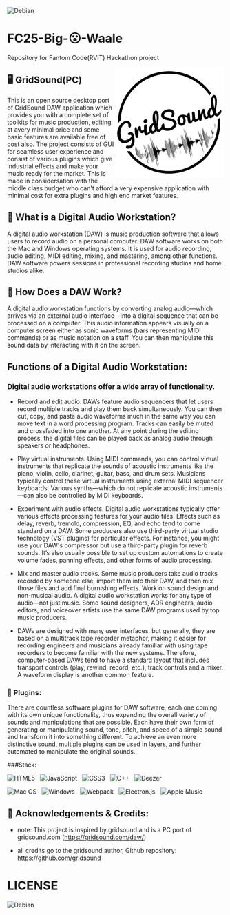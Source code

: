 ![Debian](https://img.shields.io/badge/Team-Big--O--Waale-D70A53?style=for-the-badge&logo=tensorflow&logoColor=white)
# FC25-Big-😮-Waale 

Repository for Fantom Code(RVIT) Hackathon project

<img src="./assets/icon/black/512.png" align="right"
     alt="Size Limit logo by Anton Lovchikov" width="256" height="256">

## 🖥️ GridSound(PC)

This is an open source desktop port of GridSound DAW application which provides you with a complete set of toolkits for music production, editing at avery minimal price and some basic features are available free of cost also.
The project consists of GUI for seamless user experience and consist of various plugins which give industrial effects and make your music ready for the market.
This is made in considersation with the middle class budget who can't afford a very expensive application with minimal cost for extra plugins and high end market features.

## 🤔 What is a Digital Audio Workstation?

A digital audio workstation (DAW) is music production software that allows users to record audio on a personal computer. DAW software works on both the Mac and Windows operating systems. It is used for audio recording, audio editing, MIDI editing, mixing, and mastering, among other functions. DAW software powers sessions in professional recording studios and home studios alike.

## 🤔 How Does a DAW Work?

A digital audio workstation functions by converting analog audio—which arrives via an external audio interface—into a digital sequence that can be processed on a computer. This audio information appears visually on a computer screen either as sonic waveforms (bars representing MIDI commands) or as music notation on a staff. You can then manipulate this sound data by interacting with it on the screen.

## Functions of a Digital Audio Workstation:

### Digital audio workstations offer a wide array of functionality.

- Record and edit audio. DAWs feature audio sequencers that let users record multiple tracks and play them back simultaneously. You can then cut, copy, and paste audio waveforms much in the same way you can move text in a word processing program. Tracks can easily be muted and crossfaded into one another. At any point during the editing process, the digital files can be played back as analog 
audio through speakers or headphones.

- Play virtual instruments. Using MIDI commands, you can control virtual instruments that replicate the sounds of acoustic instruments like the piano, violin, cello, clarinet, guitar, bass, and drum sets. Musicians typically control these virtual instruments using external MIDI sequencer keyboards. Various synths—which do not replicate acoustic instruments—can also be controlled by MIDI keyboards.

- Experiment with audio effects. Digital audio workstations typically offer various effects processing features for your audio files. Effects such as delay, reverb, tremolo, compression, EQ, and echo tend to come standard on a DAW. Some producers also use third-party virtual studio technology (VST plugins) for particular effects. For instance, you might use your DAW's compressor but use a third-party plugin for reverb sounds. It’s also usually possible to set up custom automations to create volume fades, panning effects, and other forms of audio processing.

- Mix and master audio tracks. Some music producers take audio tracks recorded by someone else, import them into their DAW, and then mix those files and add final burnishing effects.
Work on sound design and non-musical audio. A digital audio workstation works for any type of audio—not just music. Some sound designers, ADR engineers, audio editors, and voiceover artists use the same DAW programs used by top music producers.

- DAWs are designed with many user interfaces, but generally, they are based on a multitrack tape recorder metaphor, making it easier for recording engineers and musicians already familiar with using tape recorders to become familiar with the new systems. Therefore, computer-based DAWs tend to have a standard layout that includes transport controls (play, rewind, record, etc.), track controls and a mixer. A waveform display is another common feature.

### 🔌 Plugins:
There are countless software plugins for DAW software, each one coming with its own unique functionality, thus expanding the overall variety of sounds and manipulations that are possible. Each have their own form of generating or manipulating sound, tone, pitch, and speed of a simple sound and transform it into something different. To achieve an even more distinctive sound, multiple plugins can be used in layers, and further automated to manipulate the original sounds.

###Stack:
 
![HTML5](https://img.shields.io/badge/html5-%23E34F26.svg?style=for-the-badge&logo=html5&logoColor=white)
&nbsp;
![JavaScript](https://img.shields.io/badge/javascript-%23323330.svg?style=for-the-badge&logo=javascript&logoColor=%23F7DF1E)
&nbsp;
![CSS3](https://img.shields.io/badge/css3-%231572B6.svg?style=for-the-badge&logo=css3&logoColor=white)
&nbsp;
![C++](https://img.shields.io/badge/c++-%2300599C.svg?style=for-the-badge&logo=c%2B%2B&logoColor=white)
&nbsp;
![Deezer](https://img.shields.io/badge/JUCE-FEAA2D?style=for-the-badge&logo=JUCE&logoColor=white)

![Mac OS](https://img.shields.io/badge/mac%20os-000000?style=for-the-badge&logo=macos&logoColor=F0F0F0)
&nbsp;
![Windows](https://img.shields.io/badge/Windows-0078D6?style=for-the-badge&logo=windows&logoColor=white)
&nbsp;
![Webpack](https://img.shields.io/badge/webpack-%238DD6F9.svg?style=for-the-badge&logo=webpack&logoColor=black)
&nbsp;
![Electron.js](https://img.shields.io/badge/Electron-191970?style=for-the-badge&logo=Electron&logoColor=white)
&nbsp;
![Apple Music](https://img.shields.io/badge/Web_audio_api-9933CC?style=for-the-badge&logo=apple-music&logoColor=white)
 

## 📜 Acknowledgements & Credits:
- note: This project is inspired by gridsound and is a PC port of gridsound.com (https://gridsound.com/daw/)

- all credits go to the gridsound author, Github repository: https://github.com/gridsound

# LICENSE

![Debian](https://img.shields.io/badge/Licence-MIT-D70A3?style=for-the-badge&logo=&logoColor=white)
